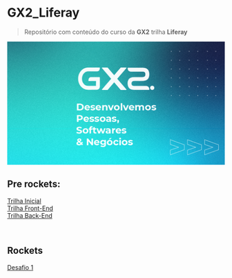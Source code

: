 # GX2_Liferay

>Repositório com conteúdo do curso da __GX2__ trilha **Liferay**

<img src="/Conteudo/1 - Trilha Inicial/Arquivos/img/00.png" alt="" width="600">

<br>

## Pre rockets:

[Trilha Inicial](/Conteudo/1%20-%20Trilha%20Inicial/1%20Inicio.md) <br>
[Trilha Front-End](/Conteudo/2%20-%20Trilha%20Front/1%20Front.md)<br>
[Trilha Back-End](/Conteudo/3%20-%20Trilha%20Back/3%20Back.md)

<br>

## Rockets

[Desafio 1](/Conteudo_rockets/Desafio1/Desafio1.md)
